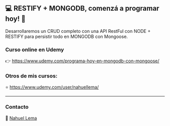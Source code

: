 ## 💻 RESTIFY + MONGODB, comenzá a programar hoy! 👊
Desarrollaremos un CRUD completo con una API RestFul con NODE + RESTIFY para persistir todo en MONGODB con Mongoose.

### Curso online en Udemy

👉 https://www.udemy.com/programa-hoy-en-mongodb-con-mongoose/

### Otros de mis cursos:

⭐ https://www.udemy.com/user/nahuellema/

---

### Contacto

👋 [Nahuel Lema](https://www.linkedin.com/in/nahuellema/)